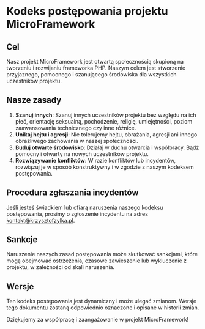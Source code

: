 # Kodeks postępowania projektu MicroFramework

## Cel
Nasz projekt MicroFramework jest otwartą społecznością skupioną na tworzeniu i rozwijaniu frameworka PHP.
Naszym celem jest stworzenie przyjaznego, pomocnego i szanującego środowiska dla wszystkich uczestników projektu.

## Nasze zasady
1. **Szanuj innych**: Szanuj innych uczestników projektu bez względu na ich płeć, orientację seksualną, pochodzenie, religię, umiejętności, poziom zaawansowania technicznego czy inne różnice.
2. **Unikaj hejtu i agresji**: Nie tolerujemy hejtu, obrażania, agresji ani innego obraźliwego zachowania w naszej społeczności.
3. **Buduj otwarte środowisko**: Działaj w duchu otwarcia i współpracy. Bądź pomocny i otwarty na nowych uczestników projektu.
4. **Rozwiązywanie konfliktów**: W razie konfliktów lub incydentów, rozwiązuj je w sposób konstruktywny i w zgodzie z naszym kodeksem postępowania.

## Procedura zgłaszania incydentów
Jeśli jesteś świadkiem lub ofiarą naruszenia naszego kodeksu postępowania, prosimy o zgłoszenie incydentu na adres kontakt@krzysztofzylka.pl.

## Sankcje
Naruszenie naszych zasad postępowania może skutkować sankcjami, które mogą obejmować ostrzeżenia, czasowe zawieszenie lub wykluczenie z projektu, w zależności od skali naruszenia.

## Wersje
Ten kodeks postępowania jest dynamiczny i może ulegać zmianom. Wersje tego dokumentu zostaną odpowiednio oznaczone i opisane w historii zmian.

Dziękujemy za współpracę i zaangażowanie w projekt MicroFramework!